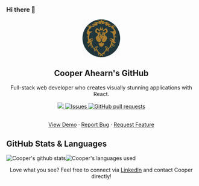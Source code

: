 ### Hi there 👋
<p align="center">
 <img width="100px" src="./media/my_life.jpg" align="center" alt="Valiant Artwork" />
 <h2 align="center">Cooper Ahearn's GitHub</h2>
 <p align="center">Full-stack web developer who creates visually stunning applications with React.</p>
</p>
  <p align="center">
    <a href="https://codecov.io/gh/94Cooper94/github-readme-stats">
      <img src="https://codecov.io/gh/94Cooper94/github-readme-stats/branch/master/graph/badge.svg" />
    </a>
    <a href="https://github.com/94Cooper94/github-readme-stats/issues">
      <img alt="Issues" src="https://img.shields.io/github/issues/94Cooper94/github-readme-stats?color=0088ff" />
    </a>
    <a href="https://github.com/94Cooper94/github-readme-stats/pulls">
      <img alt="GitHub pull requests" src="https://img.shields.io/github/issues-pr/94Cooper94/github-readme-stats?color=0088ff" />
    </a>
    <br />
    <br />
  </p>

  <p align="center">
    <a href="#demo">View Demo</a>
    ·
    <a href="https://github.com/anuraghazra/github-readme-stats/issues/new/choose">Report Bug</a>
    ·
    <a href="https://github.com/anuraghazra/github-readme-stats/issues/new/choose">Request Feature</a>
  </p>
</p>

## GitHub Stats & Languages

![Cooper's github stats](https://github-readme-stats.vercel.app/api?username=94Cooper94&count_private=true&theme=tokyonight)![Cooper's languages used](https://github-readme-stats.vercel.app/api/top-langs?username=94Cooper94&count_private=true&theme=tokyonight)

<p align="center">Love what you see? Feel free to connect via <a href="https://www.paypal.me/anuraghazra">LinkedIn</a> and contact Cooper directly!
